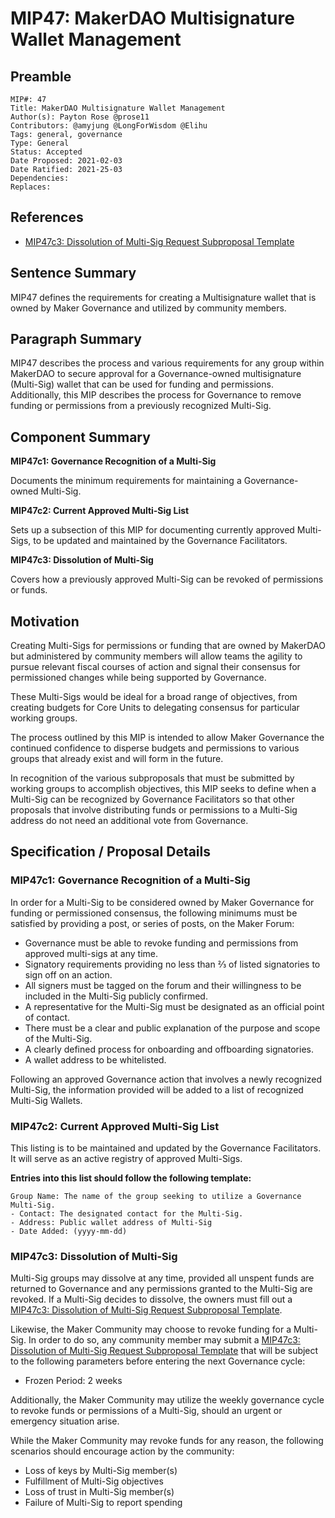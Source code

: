 # MIP47: MakerDAO Multisignature Wallet Management

## Preamble

```
MIP#: 47
Title: MakerDAO Multisignature Wallet Management
Author(s): Payton Rose @prose11
Contributors: @amyjung @LongForWisdom @Elihu
Tags: general, governance
Type: General
Status: Accepted
Date Proposed: 2021-02-03
Date Ratified: 2021-25-03
Dependencies:
Replaces:
```

## References

* [MIP47c3: Dissolution of Multi-Sig Request Subproposal Template](https://github.com/makerdao/mips/blob/master/MIP47/MIP47c3-Subproposal-Template.md)

## Sentence Summary

MIP47 defines the requirements for creating a Multisignature wallet that is owned by Maker Governance and utilized by community members.

## Paragraph Summary

MIP47 describes the process and various requirements for any group within MakerDAO to secure approval for a Governance-owned multisignature (Multi-Sig) wallet that can be used for funding and permissions. Additionally, this MIP describes the process for Governance to remove funding or permissions from a previously recognized Multi-Sig.

## Component Summary

**MIP47c1: Governance Recognition of a Multi-Sig**

Documents the minimum requirements for maintaining a Governance-owned Multi-Sig.

**MIP47c2: Current Approved Multi-Sig List**

Sets up a subsection of this MIP for documenting currently approved Multi-Sigs, to be updated and maintained by the Governance Facilitators.

**MIP47c3: Dissolution of Multi-Sig**

Covers how a previously approved Multi-Sig can be revoked of permissions or funds.

## Motivation

Creating Multi-Sigs for permissions or funding that are owned by MakerDAO but administered by community members will allow teams the agility to pursue relevant fiscal courses of action and signal their consensus for permissioned changes while being supported by Governance.

These Multi-Sigs would be ideal for a broad range of objectives, from creating budgets for Core Units to delegating consensus for particular working groups.

The process outlined by this MIP is intended to allow Maker Governance the continued confidence to disperse budgets and permissions to various groups that already exist and will form in the future.

In recognition of the various subproposals that must be submitted by working groups to accomplish objectives, this MIP seeks to define when a Multi-Sig can be recognized by Governance Facilitators so that other proposals that involve distributing funds or permissions to a Multi-Sig address do not need an additional vote from Governance.

## Specification / Proposal Details

### MIP47c1: Governance Recognition of a Multi-Sig

In order for a Multi-Sig to be considered owned by Maker Governance for funding or permissioned consensus, the following minimums must be satisfied by providing a post, or series of posts, on the Maker Forum:

* Governance must be able to revoke funding and permissions from approved multi-sigs at any time.
* Signatory requirements providing no less than ⅔ of listed signatories to sign off on an action.
* All signers must be tagged on the forum and their willingness to be included in the Multi-Sig publicly confirmed.
* A representative for the Multi-Sig must be designated as an official point of contact.
* There must be a clear and public explanation of the purpose and scope of the Multi-Sig.
* A clearly defined process for onboarding and offboarding signatories.
* A wallet address to be whitelisted.

Following an approved Governance action that involves a newly recognized Multi-Sig, the information provided will be added to a list of recognized Multi-Sig Wallets.

### MIP47c2: Current Approved Multi-Sig List

This listing is to be maintained and updated by the Governance Facilitators. It will serve as an active registry of approved Multi-Sigs.

**Entries into this list should follow the following template:**

```
Group Name: The name of the group seeking to utilize a Governance Multi-Sig.
- Contact: The designated contact for the Multi-Sig.
- Address: Public wallet address of Multi-Sig
- Date Added: (yyyy-mm-dd)
```

### MIP47c3: Dissolution of Multi-Sig

Multi-Sig groups may dissolve at any time, provided all unspent funds are returned to Governance and any permissions granted to the Multi-Sig are revoked. If a Multi-Sig decides to dissolve, the owners must fill out a [MIP47c3: Dissolution of Multi-Sig Request Subproposal Template](https://github.com/makerdao/mips/blob/master/MIP47/MIP47c3-Subproposal-Template.md).

Likewise, the Maker Community may choose to revoke funding for a Multi-Sig. In order to do so, any community member may submit a [MIP47c3: Dissolution of Multi-Sig Request Subproposal Template](https://github.com/makerdao/mips/blob/master/MIP47/MIP47c3-Subproposal-Template.md) that will be subject to the following parameters before entering the next Governance cycle:

* Frozen Period: 2 weeks

Additionally, the Maker Community may utilize the weekly governance cycle to revoke funds or permissions of a Multi-Sig, should an urgent or emergency situation arise.

While the Maker Community may revoke funds for any reason, the following scenarios should encourage action by the community:

* Loss of keys by Multi-Sig member(s)
* Fulfillment of Multi-Sig objectives
* Loss of trust in Multi-Sig member(s)
* Failure of Multi-Sig to report spending
